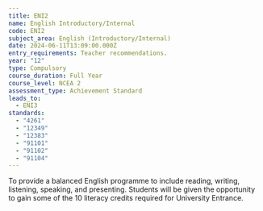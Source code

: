```yaml
---
title: ENI2
name: English Introductory/Internal
code: ENI2
subject_area: English (Introductory/Internal)
date: 2024-06-11T13:09:00.000Z
entry_requirements: Teacher recommendations.
year: "12"
type: Compulsory
course_duration: Full Year
course_level: NCEA 2
assessment_type: Achievement Standard
leads_to:
  - ENI3
standards:
  - "4261"
  - "12349"
  - "12383"
  - "91101"
  - "91102"
  - "91104"
---
```

To provide a balanced English programme to include reading, writing, listening, speaking, and presenting. Students will be given the opportunity to gain some of the 10 literacy credits required for University Entrance.
